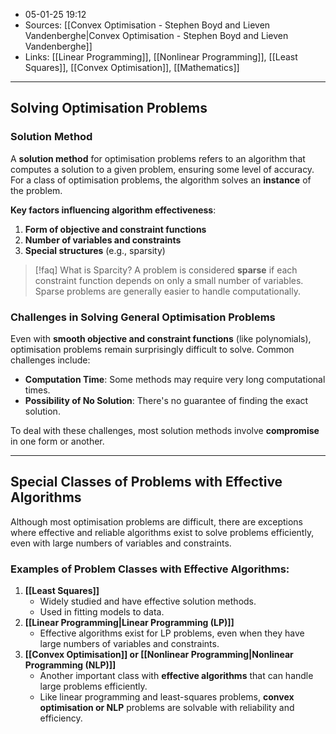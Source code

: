 - 05-01-25 19:12
- Sources: [[Convex Optimisation - Stephen Boyd and Lieven Vandenberghe|Convex Optimisation - Stephen Boyd and Lieven Vandenberghe]]
-  Links: [[Linear Programming]], [[Nonlinear Programming]], [[Least Squares]], [[Convex Optimisation]], [[Mathematics]]
---
## Solving Optimisation Problems

### Solution Method

A **solution method** for optimisation problems refers to an algorithm that computes a solution to a given problem, ensuring some level of accuracy. For a class of optimisation problems, the algorithm solves an **instance** of the problem.

**Key factors influencing algorithm effectiveness**:  
  1. **Form of objective and constraint functions**  
  2. **Number of variables and constraints**  
  3. **Special structures** (e.g., sparsity)
  
>[!faq] What is Sparcity?
> A problem is considered **sparse** if each constraint function depends on only a small number of variables. Sparse problems are generally easier to handle computationally.

### Challenges in Solving General Optimisation Problems

Even with **smooth objective and constraint functions** (like polynomials), optimisation problems remain surprisingly difficult to solve. Common challenges include:
- **Computation Time**: Some methods may require very long computational times.
- **Possibility of No Solution**: There's no guarantee of finding the exact solution.

To deal with these challenges, most solution methods involve **compromise** in one form or another.

---
## Special Classes of Problems with Effective Algorithms

Although most optimisation problems are difficult, there are exceptions where effective and reliable algorithms exist to solve problems efficiently, even with large numbers of variables and constraints.
### Examples of Problem Classes with Effective Algorithms:
1. **[[Least Squares]]**
	- Widely studied and have effective solution methods.
	- Used in fitting models to data.
2. **[[Linear Programming|Linear Programming (LP)]]**  
	- Effective algorithms exist for LP problems, even when they have large numbers of variables and constraints.
3. **[[Convex Optimisation]] or [[Nonlinear Programming|Nonlinear Programming (NLP)]]**
	- Another important class with **effective algorithms** that can handle large problems efficiently.
	- Like linear programming and least-squares problems, **convex optimisation or NLP** problems are solvable with reliability and efficiency.